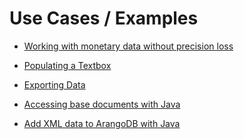 Use Cases / Examples
====================

- [Working with monetary data without precision loss](MonetaryDataWithoutPrecisionLoss.md)

- [Populating a Textbox](PopulatingAnAutocompleteTextbox.md)

- [Exporting Data](ExportingData.md)

- [Accessing base documents with Java](JavaDriverBaseDocument.md)

- [Add XML data to ArangoDB with Java](JavaDriverXmlData.md)
